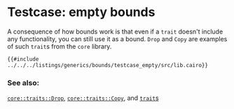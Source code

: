 # Testcase: empty bounds

A consequence of how bounds work is that even if a `trait` doesn't include any functionality, you can still use it as a bound. `Drop` and `Copy` are examples of such `trait`s from the `core` library.

```cairo, editable
{{#include ../../../listings/generics/bounds/testcase_empty/src/lib.cairo}}
```

### See also:

[`core::traits::Drop`][drop], [`core::traits::Copy`][copy], and [`trait`s][traits]

[drop]: https://docs.swmansion.com/scarb/corelib/core-traits-Drop.html
[copy]: https://docs.swmansion.com/scarb/corelib/core-traits-Copy.html
[traits]: ../../trait.md
